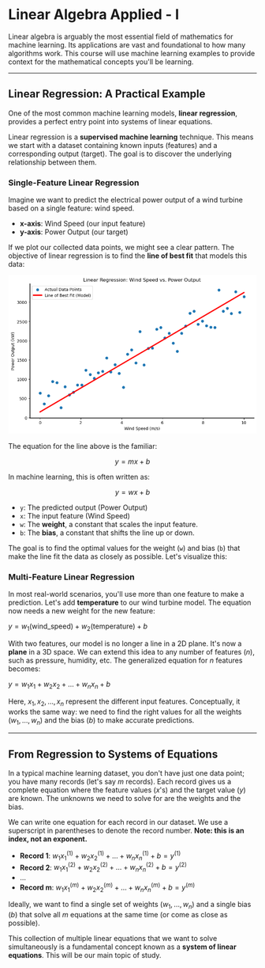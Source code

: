 # Linear Algebra Applied - I

Linear algebra is arguably the most essential field of mathematics for machine learning. Its applications are vast and foundational to how many algorithms work. This course will use machine learning examples to provide context for the mathematical concepts you'll be learning.

---

## Linear Regression: A Practical Example

One of the most common machine learning models, **linear regression**, provides a perfect entry point into systems of linear equations.

Linear regression is a **supervised machine learning** technique. This means we start with a dataset containing known inputs (features) and a corresponding output (target). The goal is to discover the underlying relationship between them.

### Single-Feature Linear Regression

Imagine we want to predict the electrical power output of a wind turbine based on a single feature: wind speed.

* **x-axis**: Wind Speed (our input feature)
* **y-axis**: Power Output (our target)

If we plot our collected data points, we might see a clear pattern. The objective of linear regression is to find the **line of best fit** that models this data:

![Wind Speed vs Power Output](./images/0101.png)

The equation for the line above is the familiar:

$$ y = mx + b $$

In machine learning, this is often written as:

$$ y = wx + b $$

* `y`: The predicted output (Power Output)
* `x`: The input feature (Wind Speed)
* `w`: The **weight**, a constant that scales the input feature.
* `b`: The **bias**, a constant that shifts the line up or down.

The goal is to find the optimal values for the weight (`w`) and bias (`b`) that make the line fit the data as closely as possible. Let's visualize this:

### Multi-Feature Linear Regression

In most real-world scenarios, you'll use more than one feature to make a prediction. Let's add **temperature** to our wind turbine model. The equation now needs a new weight for the new feature:

$` y = w_1(\text{wind\_speed}) + w_2(\text{temperature}) + b `$

With two features, our model is no longer a line in a 2D plane. It's now a **plane** in a 3D space. We can extend this idea to any number of features ($n$), such as pressure, humidity, etc. The generalized equation for $n$ features becomes:

$` y = w_1x_1 + w_2x_2 + \dots + w_nx_n + b `$

Here, $x_1, x_2, \dots, x_n$ represent the different input features. Conceptually, it works the same way: we need to find the right values for all the weights ($w_1, \dots, w_n$) and the bias ($b$) to make accurate predictions.

---

## From Regression to Systems of Equations

In a typical machine learning dataset, you don't have just one data point; you have many records (let's say $m$ records). Each record gives us a complete equation where the feature values ($x$'s) and the target value ($y$) are known. The unknowns we need to solve for are the weights and the bias.

We can write one equation for each record in our dataset. We use a superscript in parentheses to denote the record number. **Note: this is an index, not an exponent.**

* **Record 1**: $w_1x_1^{(1)} + w_2x_2^{(1)} + \dots + w_nx_n^{(1)} + b = y^{(1)}$
* **Record 2**: $w_1x_1^{(2)} + w_2x_2^{(2)} + \dots + w_nx_n^{(2)} + b = y^{(2)}$
* ...
* **Record m**: $w_1x_1^{(m)} + w_2x_2^{(m)} + \dots + w_nx_n^{(m)} + b = y^{(m)}$

Ideally, we want to find a single set of weights ($w_1, \dots, w_n$) and a single bias ($b$) that solve all $m$ equations at the same time (or come as close as possible).

This collection of multiple linear equations that we want to solve simultaneously is a fundamental concept known as a **system of linear equations**. This will be our main topic of study.